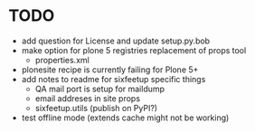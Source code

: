 TODO
====

- add question for License and update setup.py.bob
- make option for plone 5 registries replacement of props tool
  - properties.xml
- plonesite recipe is currently failing for Plone 5+
- add notes to readme for sixfeetup specific things
  - QA mail port is setup for maildump
  - email addreses in site props
  - sixfeetup.utils (publish on PyPI?)
- test offline mode (extends cache might not be working)
